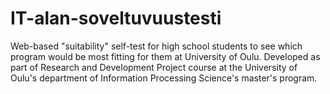 # IT-alan-soveltuvuustesti
Web-based "suitability" self-test for high school students to see which program would be most fitting for them at University of Oulu. Developed as part of Research and Development Project course at the University of Oulu's department of Information Processing Science's master's program.
